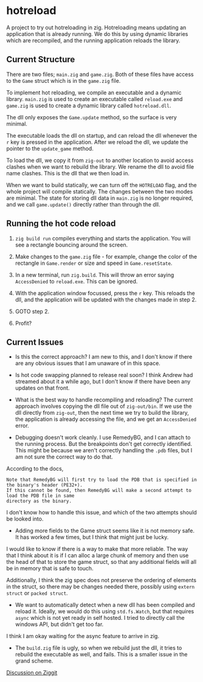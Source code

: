 # hotreload

A project to try out hotreloading in zig. Hotreloading means updating an
application that is already running. We do this by using dynamic libraries
which are recompiled, and the running application reloads the library.

## Current Structure
There are two files; `main.zig` and `game.zig`. Both of these files have access
to the `Game` struct which is in the `game.zig` file.

To implement hot reloading, we compile an executable and a dynamic library.
`main.zig` is used to create an executable called `reload.exe` 
and `game.zig` is used to create a dynamic library called `hotreload.dll`.

The dll only exposes the `Game.update` method, so the surface is very
minimal. 

The executable loads the dll on startup, and can reload the dll whenever
the `r` key is pressed in the application. After we reload the dll, we update
the pointer to the `update_game` method.

To load the dll, we copy it from `zig-out` to another location to avoid access
clashes when we want to rebuild the library.
We rename the dll to avoid file name clashes. This is the dll that we then
load in.

When we want to build statically, we can turn off the `HOTRELOAD` flag,
and the whole project will compile statically. The changes between the two
modes are minimal. The state for storing dll data in `main.zig` is no longer
required, and we call `game.update()` directly rather than through the dll.

## Running the hot code reload
1. `zig build run` compiles everything and starts the application. You will see a
rectangle bouncing around the screen.

2. Make changes to the `game.zig` file - for example, change the
color of the rectangle in `Game.render` or size and speed in `Game.resetState`.

3. In a new terminal, run `zig.build`. This will throw an error saying `AccessDenied` to
`reload.exe`. This can be ignored.

4. With the application window focussed, press the `r` key. This reloads the dll, and
the application will be updated with the changes made in step 2.

5. GOTO step 2.

6. Profit?

## Current Issues

- Is this the correct approach? I am new to this, and I don't know if there are any
obvious issues that I am unaware of in this space.

- Is hot code swapping planned to release real soon? I think Andrew had streamed about
it a while ago, but I don't know if there have been any updates on that front.

- What is the best way to handle recompiling and reloading? The current approach involves
copying the dll file out of `zig-out/bin`. If we use the dll directly from `zig-out`, then
the next time we try to build the library, the application is already accessing the file, and
we get an `AccessDenied` error.

- Debugging doesn't work cleanly. I use RemedyBG, and I can attach to the running
process. But the breakpoints don't get correctly identified. This might be because
we aren't correctly handling the `.pdb` files, but I am not sure the correct
way to do that. 

According to the docs,
```
Note that RemedyBG will first try to load the PDB that is specified in the binary's header (PE32+).
If this cannot be found, then RemedyBG will make a second attempt to load the PDB file in same
directory as the binary.
```
I don't know how to handle this issue, and which of the two attempts should be looked into.

- Adding more fields to the Game struct seems like it is not memory safe. It has worked
a few times, but I think that might just be lucky.

I would like to know if there is a way to
make that more reliable. The way that I think about it is if I can alloc a large chunk of memory
and then use the head of that to store the game struct, so that any additional fields will all
be in memory that is safe to touch.

Additionally, I think the zig spec does not preserve the ordering of elements in the struct, so
there may be changes needed there, possibly using `extern struct` or `packed struct`.

- We want to automatically detect when a new dll has been compiled and reload
it. Ideally, we would do this using `std.fs.Watch`, but that requires `async`
which is not yet ready in self hosted. I tried to directly call the windows
API, but didn't get too far.

I think I am okay waiting for the async feature to arrive in zig.

- The `build.zig` file is ugly, so when we rebuild just the dll, it tries to rebuild the
executable as well, and fails. This is a smaller issue in the grand scheme.


[Discussion on Ziggit](https://ziggit.dev/t/hotreloading-in-zig/1737)
